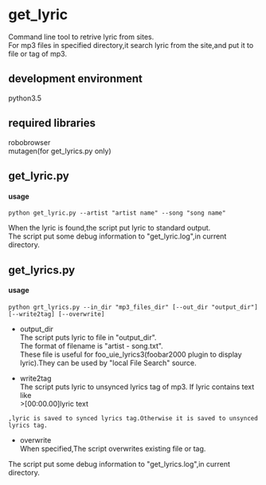 # get_lyric
Command line tool to retrive lyric from sites.  
For mp3 files in specified directory,it search lyric from the site,and put it to file or tag of mp3.  

## development environment
python3.5  

## required libraries
robobrowser  
mutagen(for get_lyrics.py only)

## get_lyric.py
#### usage
    python get_lyric.py --artist "artist name" --song "song name"

When the lyric is found,the script put lyric to standard output.  
The script put some debug information to "get_lyric.log",in current directory.

## get_lyrics.py
#### usage
    python grt_lyrics.py --in_dir "mp3_files_dir" [--out_dir "output_dir"] [--write2tag] [--overwrite]

+    output_dir  
    The script puts lyric to file in "output_dir".  
    The format of filename is "artist - song.txt".  
    These file is useful for foo_uie_lyrics3(foobar2000 plugin to display lyric).They can be used by "local File Search" source.  

+    write2tag  
    The script puts lyric to unsynced lyrics tag of mp3.
    If lyric contains text like  
    >[00:00.00]lyric text  

    ,lyric is saved to synced lyrics tag.Otherwise it is saved to unsynced lyrics tag.  
+    overwrite  
When specified,The script overwrites existing file or tag.  

The script put some debug information to "get_lyrics.log",in current directory.  
